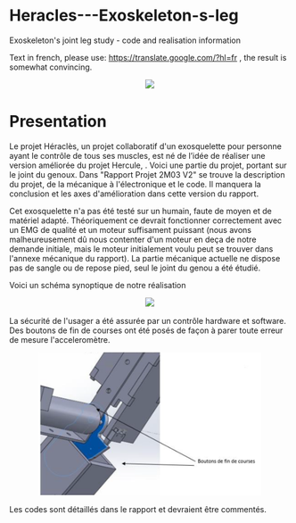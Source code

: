 # Heracles---Exoskeleton-s-leg
Exoskeleton's joint leg study - code and realisation information

Text in french, please use: https://translate.google.com/?hl=fr , the result is somewhat convincing.

<div style="text-align:center">
 <p align="center">
<img src="https://github.com/my-name-is-D/Heracles---Exoskeleton-s-leg/blob/master/images/afficheA2.jpg" width="500" >
 </p>
</div>

# Presentation 

Le projet Héraclès, un projet collaboratif d'un exosquelette pour personne ayant le contrôle de tous ses muscles, est né de l’idée de réaliser une version améliorée du projet Hercule, . Voici une partie du projet, portant sur le joint du genoux. 
Dans "Rapport Projet 2M03 V2" se trouve la description du projet, de la mécanique à l'électronique et le code. 
Il manquera la conclusion et les axes d'amélioration dans cette version du rapport. 

Cet exosquelette n'a pas été testé sur un humain, faute de moyen et de matériel adapté. Théoriquement ce devrait fonctionner correctement avec un EMG de qualité et un moteur suffisament puissant (nous avons malheureusement dû nous contenter d'un moteur en deça de notre demande initiale, mais le moteur initialement voulu peut se trouver dans l'annexe mécanique du rapport). 
La partie mécanique actuelle ne dispose pas de sangle ou de repose pied, seul le joint du genou a été étudié. 

Voici un schéma synoptique de notre réalisation

<div style="text-align:center">
 <p align="center">
<img src="https://github.com/my-name-is-D/Heracles---Exoskeleton-s-leg/blob/master/images/sch%C3%A9ma%20synoptique.PNG" width="800" >
 </p>
</div>

La sécurité de l'usager a été assurée par un contrôle hardware et software. 
Des boutons de fin de courses ont été posés de façon à parer toute erreur de mesure l'acceleromètre. 
<div style="text-align:center">
 <p align="center">
<img src="https://github.com/my-name-is-D/Heracles---Exoskeleton-s-leg/blob/master/images/s%C3%A9curit%C3%A9.PNG" width="400" >
 </p>
</div>

Les codes sont détaillés dans le rapport et devraient être commentés.

